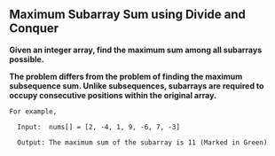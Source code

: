 ## Maximum Subarray Sum using Divide and Conquer ##

**Given an integer array, find the maximum sum among all subarrays possible.**

**The problem differs from the problem of finding the maximum subsequence sum. Unlike subsequences, 
subarrays are required to occupy consecutive positions within the original array.**


    For example,

      Input:  nums[] = [2, -4, 1, 9, -6, 7, -3]

      Output: The maximum sum of the subarray is 11 (Marked in Green)
